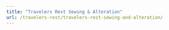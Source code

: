 ```yaml
---
title: "Travelers Rest Sewing & Alteration"
url: /travelers-rest/travelers-rest-sewing-and-alteration/
---
```

